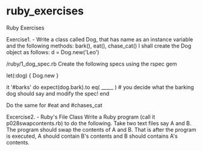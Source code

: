 # ruby_exercises
Ruby Exercises

Exercise1. - Write a class called Dog, that has name as an instance variable and the following methods: bark(), eat(), chase_cat() I shall create the Dog object as follows: d = Dog.new('Leo')

/ruby/1_dog_spec.rb Create the following specs using the rspec gem

  let(:dog) { Dog.new }

  it '#barks' do
    expect(dog.bark).to eq( _____ ) # you decide what the barking dog should say and modify the spec!
  end

Do the same for #eat and #chases_cat


Excercise2. - Ruby's File Class Write a Ruby program (call it p028swapcontents.rb) to do the following. Take two text files say A and B. The program should swap the contents of A and B. That is after the program is executed, A should contain B's contents and B should contains A's contents.